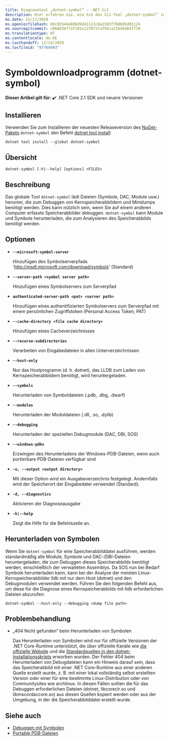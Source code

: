 ```yaml
---
title: Diagnosetool „dotnet-symbol“ – .NET-CLI
description: Hier erfahren Sie, wie Sie das CLI-Tool „dotnet-symbol“ installieren und zum Herunterladen von Dateien verwenden, die für das Debuggen von .NET-Speicherabbildern und Minidumps erforderlich sind.
ms.date: 11/17/2020
ms.openlocfilehash: 69c05544e886d9d41113c8a2383f760b85d01124
ms.sourcegitcommit: c0b803bffaf101e12f071faf94ca21b46d04ff30
ms.translationtype: HT
ms.contentlocale: de-DE
ms.lasthandoff: 12/24/2020
ms.locfileid: "97764993"
---
```

# <a name="symbol-downloader-dotnet-symbol"></a>Symboldownloadprogramm (dotnet-symbol)

**Dieser Artikel gilt für:** ✔️ .NET Core 2.1 SDK und neuere Versionen

## <a name="install"></a>Installieren

Verwenden Sie zum Installieren der neuesten Releaseversion des [NuGet-Pakets](https://www.nuget.org/packages/dotnet-symbol) `dotnet-symbol` den Befehl [dotnet tool install](../tools/dotnet-tool-install.md):

```dotnetcli
dotnet tool install --global dotnet-symbol
```

## <a name="synopsis"></a>Übersicht

```console
dotnet-symbol [-h|--help] [options] <FILES>
```

## <a name="description"></a>Beschreibung

Das globale Tool `dotnet-symbol` lädt Dateien (Symbole, DAC, Module usw.) herunter, die zum Debuggen von Kernspeicherabbildern und Minidumps benötigt werden. Dies kann nützlich sein, wenn Sie auf einem anderen Computer erfasste Speicherabbilder debuggen. `dotnet-symbol` kann Module und Symbole herunterladen, die zum Analysieren des Speicherabbilds benötigt werden.

## <a name="options"></a>Optionen

- **`--microsoft-symbol-server`**

  Hinzufügen des Symbolserverpfads 'http://msdl.microsoft.com/download/symbols' (Standard)

- **`--server-path <symbol server path>`**

  Hinzufügen eines Symbolservers zum Serverpfad

- **`authenticated-server-path <pat> <server path>`**

  Hinzufügen eines authentifizierten Symbolservers zum Serverpfad mit einem persönlichen Zugriffstoken (Personal Access Token, PAT)

- **`--cache-directory <file cache directory>`**

  Hinzufügen eines Cacheverzeichnisses

- **`--recurse-subdirectories`**

  Verarbeiten von Eingabedateien in allen Unterverzeichnissen

- **`--host-only`**

  Nur das Hostprogramm (d. h. dotnet), das LLDB zum Laden von Kernspeicherabbildern benötigt, wird heruntergeladen.

- **`--symbols`**

  Herunterladen von Symboldateien (.pdb, .dbg, .dwarf)

- **`--modules`**

  Herunterladen der Moduldateien (.dll, .so, .dylib)

- **`--debugging`**

  Herunterladen der speziellen Debugmodule (DAC, DBI, SOS)

- **`--windows-pdbs`**

  Erzwingen des Herunterladens der Windows-PDB-Dateien, wenn auch portierbare PDB-Dateien verfügbar sind

- **`-o, --output <output directory>`**

  Mit dieser Option wird ein Ausgabeverzeichnis festgelegt. Andernfalls wird der Speicherort der Eingabedatei verwendet (Standard).

- **`-d, --diagnostics`**

  Aktivieren der Diagnoseausgabe

- **`-h|--help`**

  Zeigt die Hilfe für die Befehlszeile an.

## <a name="download-symbols"></a>Herunterladen von Symbolen

Wenn Sie `dotnet-symbol` für eine Speicherabbilddatei ausführen, werden standardmäßig alle Module, Symbole und DAC-/DBI-Dateien heruntergeladen, die zum Debuggen dieses Speicherabbilds benötigt werden, einschließlich der verwalteten Assemblys. Da SOS nun bei Bedarf Symbole herunterladen kann, kann bei der Analyse der meisten Linux-Kernspeicherabbilder lldb mit nur dem Host (dotnet) und den Debugmodulen verwendet werden. Führen Sie den folgenden Befehl aus, um diese für die Diagnose eines Kernspeicherabbilds mit lldb erforderlichen Dateien abzurufen:

```console
dotnet-symbol --host-only --debugging <dump file path>
```

## <a name="troubleshoot"></a>Problembehandlung

- „404 Nicht gefunden“ beim Herunterladen von Symbolen

   Das Herunterladen von Symbolen wird nur für offizielle Versionen der .NET Core-Runtime unterstützt, die über offizielle Kanäle wie [die offizielle Website](https://dotnet.microsoft.com/download/dotnet-core) und die [Standardquellen in den dotnet-Installationsskripts](../tools/dotnet-install-script.md) erworben wurden. Der Fehler 404 beim Herunterladen von Debugdateien kann ein Hinweis darauf sein, dass das Speicherabbild mit einer .NET Core-Runtime aus einer anderen Quelle erstellt wurde, z. B. mit einer lokal vollständig selbst erstellten Version oder einer für eine bestimmte Linux-Distribution oder von Communitysites wie archlinux. In diesen Fällen sollten die für das Debuggen erforderlichen Dateien (dotnet, libcoreclr.so und libmscordaccore.so) aus diesen Quellen kopiert werden oder aus der Umgebung, in der die Speicherabbilddatei erstellt wurde.

## <a name="see-also"></a>Siehe auch

* [Debuggen mit Symbolen](/windows/win32/dxtecharts/debugging-with-symbols)
* [Portable PDB-Dateien](https://github.com/dotnet/core/blob/master/Documentation/diagnostics/portable_pdb.md)

